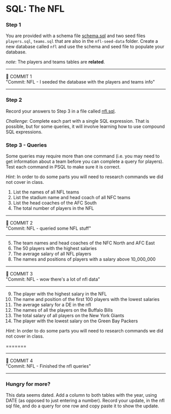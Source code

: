 # SQL: The NFL

### Step 1

You are provided with a schema file [schema.sql](nfl-seed-data/schema.sql) and two seed files
`players.sql`, `teams.sql` that are also in the `nfl-seed-data` folder. Create a new database called `nfl` and use the schema and seed file to populate your database.

_note_: The players and teams tables are **related**.

<hr>
&#x1F534; COMMIT 1<br>
"Commit: NFL - I seeded the database with the players and teams info"
<hr>

### Step 2
Record your answers to Step 3 in a file called [nfl.sql](nfl.sql).

_Challenge_: Complete each part with a single SQL expression. That is
possible, but for some queries, it will involve learning how to use compound SQL
expressions.


### Step 3 - Queries

Some queries may require more than one command (i.e. you may need to get information about a team before you can complete a query for players). Test each command in PSQL to make sure it is correct.

_Hint_: In order to do some parts you will need to research commands we did
not cover in class.

1.  List the names of all NFL teams
2.  List the stadium name and head coach of all NFC teams
3.  List the head coaches of the AFC South
4.  The total number of players in the NFL

<hr>
&#x1F534; COMMIT 2<br>
"Commit: NFL - queried some NFL stuff"
<hr>

5.  The team names and head coaches of the NFC North and AFC East
6.  The 50 players with the highest salaries
7.  The average salary of all NFL players
8.  The names and positions of players with a salary above 10_000_000

<hr>
&#x1F534; COMMIT 3<br>
"Commit: NFL - wow there's a lot of nfl data"
<hr>

9.  The player with the highest salary in the NFL
10. The name and position of the first 100 players with the lowest salaries
11. The average salary for a DE in the nfl
12. The names of all the players on the Buffalo Bills
13. The total salary of all players on the New York Giants
14. The player with the lowest salary on the Green Bay Packers

_Hint_: In order to do some parts you will need to research commands we did
not cover in class.

=======
<hr>
&#x1F534; COMMIT 4<br>
"Commit: NFL - Finished the nfl queries"
<hr>


### Hungry for more?
This data seems dated. Add a column to both tables with the year, using DATE (as opposed to just entering a number). Record your update, in the nfl sql file, and do a query for one row and copy paste it to show the update.
